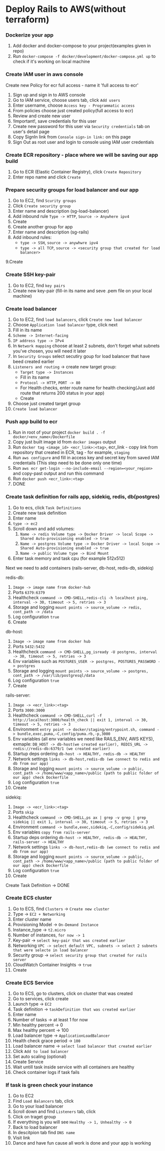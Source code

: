 # Deploy Rails to AWS(without terraform)

### Dockerize your app
1. Add docker and docker-compose to your project(examples given in repo)
2. Run `docker-compose -f docker/development/docker-compose.yml up` to check if it's working on local machine

### Create IAM user in aws console
 Create new Policy for ecr full access - name it 'full access to ecr'
1. Sign up and sign in to AWS console
2. Go to IAM service, choose users tab, click `Add users`
3. Enter username, choose `Access key - Programmatic access`
4. From policies choose just created policy(full access to ecr)
5. Review and create new user
6. !Important!, save credentials for this user
7. Create new password for this user via `Security credentials` tab on user's detail page
8. Copy SignIn link from `Console sign-in link:` on this page
9. Sign Out as root user and login to console using IAM user credentials

### Create ECR repository - place where we will be saving our app build
1. Go to ECR (Elastic Container Registry), click `Create Repository`
2. Enter repo name and click `Create`

### Prepare security groups for load balancer and our app
1. Go to EC2, find `Scurity groups`
2. Click `Create security group`
3. Enter name and description (sg-load-balancer)
4. Add inbound rule `Type -> HTTP`, `Source -> Anywhere ipv4`
5. Create
6. Create another group for app
7. Enter name and description (sg-rails)
8. Add inbound rules:
   - `type -> SSH`, `source -> anywhwre ipv4`
   - `type -> all TCP`, `source -> <security group that created for load balancer>`

9.Create

### Create SSH key-pair
1. Go to EC2, find `key pairs`
2. Create new key-pair (fill-in its name and seve .pem file on your local machine)

### Create load balancer
1. Go to EC2, find `load balancers`, click `Create new load balancer`
2. Choose `Application load balancer` type, click next
3. Fill in its name
4. `Scheme -> Internet-facing`
5. `IP address type -> IPv4`
6. In `Network mapping` choose at least 2 subnets, don't forget what subnets you've chosen, you will need it later
7. In `Security Groups` select secutiry goup for load balancer that have beed created earlier
8. `Listeners and routing` -> create new target group:
    - `Target type -> Instances`
    - Fill in its name
    - `Protocol -> HTTP`, `PORT -> 80`
    - For Health checks, enter route name for health checking(Just add route that returns 200 status in your app)
    - Create
9. Choose just created target group
10. `Create load balancer`

### Push app build to ecr
1. Run in root of your project `docker build . -f docker/<env_name>/Dockerfile `
2. Copy just built image id from `docker images` output
3. Run `docker tag <image_id> <ecr_link>:<tag>`, ecr_link - copy link from repository that created in ECR, tag - for example, `staging`
4. Run `aws configure` and fill in access key and secret key from saved IAM credentails (This step need to be done only one time)
5. Run `aws ecr get-login --no-include-email --region=<your_region>` and copy-past output and run this command
6. Run `docker push <ecr_link>:<tag>`
7. DONE

### Create task definition for rails app, sidekiq, redis, db(postgres)
1. Go to ecs, click `Task Definitions`
2. Create new task definition
3. Enter name
4. `type -> ec2`
5. Scroll down and add volumes:
      1. `Name -> redis
          Volume type -> Docker
          Driver -> local
          Scope -> Shared
          Auto-provisioning enabled -> true`
      2.  `Name -> postgres
          Volume type -> Docker
          Driver -> local
          Scope -> Shared
          Auto-provisioning enabled -> true`
      3. `Name -> public Volume type -> Bind Mount`
6. Enter task memory and task cpu (for example 512x512)

Next we need to add containers (rails-server, db-host, redis-db, sidekiq)

redis-db:
1. `Image -> image name from docker-hub`
2. Ports `6379:6379`
3. Healthcheck `command -> CMD-SHELL,redis-cli -h localhost ping, interval -> 30, timeout -> 5, retries -> 3`
4. Storage and logging `mount points -> source_volume -> redis, cont_path -> /data`
5. Log configuration `true`
6. Create

db-host:
1. `Image -> image name from docker hub`
2. Ports `5432:5432`
3. Healthcheck `command -> CMD-SHELL,pg_isready -U postgres, interval -> 30, timeout -> 5, retries -> 3`
4. Env variables such as `POSTGRES_USER -> postgres, POSTGRES_PASSWORD -> postgres`
5. Storage and logging `mount points -> source_volume -> postgres, cont_path -> /var/lib/postgresql/data`
6. Log configuration `true`
7. Create

rails-server:
1. `Image -> <ecr_link>:<tag>`
2. Ports `3000:3000`
3. Healthcheck `command -> CMD-SHELL,curl -f http://localhost:3000/health_check || exit 1, interval -> 30, timeout -> 5, retries -> 3`
4. Environment `entry point -> docker/staging/entrypoint.sh, command -> bundle,exec,puma,-C,config/puma.rb,-p,3000`
5. Env variables (all env variables we need like RAILS_ENV, AWS KEYS), exmaple: `DB_HOST -> db-host(we created earlier), REDIS_URL -> redis://redis-db:6379/1 (we created earlier)`
6. Startup deps ordering `db-host -> HEALTHY, redis-db -> HEALTHY`
7. Network settings `links -> db-host,redis-db (we connect to redis and db from our app)`
8. Storage and logging `mount points -> source_volume -> public, cont_path -> /home/www/<app_name>/public (path to public folder of our app) check Dockerfile`
9. Log configuration `true`
10. Create

sidekiq:
1. `Image -> <ecr_link>:<tag>`
2. Ports `skip`
3. Healthcheck `command -> CMD-SHELL,ps ax | grep -v grep | grep sidekiq || exit 1, interval -> 30, timeout -> 5, retries -> 3`
4. Environment `command -> bundle,exec,sidekiq,-C,config/sidekiq.yml`
5. Env variables `copy from rails-server`
6. Startup deps ordering `db-host -> HEALTHY, redis-db -> HEALTHY, rails-server -> HEALTHY`
7. Network settings `links -> db-host,redis-db (we connect to redis and db from our app)`
8. Storage and logging `mount points -> source_volume -> public, cont_path -> /home/www/<app_name>/public (path to public folder of our app) check Dockerfile`
9. Log configuration `true`
10. Create

Create Task Definition -> DONE

### Create ECS cluster
1. Go to ECS, find `Clusters` -> `Create new cluster`
2. Type -> `EC2 + Networking`
3. Enter cluster name
4. Provisioning Model -> `On-Demand Instance`
5. Instance_type -> `t2.micro`
6. Number of instances, `for now -> 1`
7. Key-pair -> `select key-pair that was created earlier`
8. Networking `VPC -> select default VPC, subnets -> select 2 subnets that were selecte in load balancer`
9. Security group -> `select security group that created for rails server`
10. CloudWatch Container Insights -> `true`
11. Create

### Create ECS Service
1. Go to ECS, go to clusters, click on cluster that was created
2. Go to services, click create
3. Launch type -> `EC2`
4. Task definition -> `taskDefinition that was created earlier`
5. Enter name
6. Number of tasks -> at least 1 for now
7. Min healthy percent -> 0
8. Max healthy percent -> 100
9. Load balancer type -> `ApplicationLoadBalancer`
10. Health check grace period -> `100`
11. Load balancer name -> `select load balancer that created earlier`
12. Click `Add to load balancer`
13. Set auto scaling (optional)
14. Create Service
15. Wait untill task inside service with all containers are healthy
16. Check container logs if task fails

### If task is green check your instance
1. Go to EC2
2. Find `Load Balancers` tab, click
3. Go to your load balancer
4. Scroll down and find `Listeners` tab, click
5. Click on traget group
6. If everything is you will see `Healthy -> 1, Unhealthy -> 0`
7. Back to load balancer
8. In descitpion tab find `DNS name`
9. Visit link
10. Dance and have fun cause all work is done and your app is working
